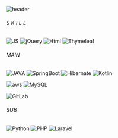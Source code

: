 <!--
**kjy991/kjy991** is a ✨ _special_ ✨ repository because its `README.md` (this file) appears on your GitHub profile.

Here are some ideas to get you started:

- 🔭 I’m currently working on ...
- 🌱 I’m currently learning ...
- 👯 I’m looking to collaborate on ...
- 🤔 I’m looking for help with ...
- 💬 Ask me about ...
- 📫 How to reach me: ...
- 😄 Pronouns: ...
- ⚡ Fun fact: ...
-->

![header](https://capsule-render.vercel.app/api?type=soft&color=auto&height=300&section=header&text=StepByStepCode&fontSize=70)

###### S K I L L

![JS](https://img.shields.io/badge/JavaScript-F7DF1E?style=flat-square&logo=JavaScript&logoColor=black) 
![jQuery](https://img.shields.io/badge/jQuery-0769AD?style=flat-square&logo=jQuery&logoColor=black) 
![Html](https://img.shields.io/badge/Html-E34F26?style=flat-square&logo=Html5&logoColor=black) 
![Thymeleaf](https://img.shields.io/badge/Thymeleaf-005F0F?style=flat-square&logo=Thymeleaf&logoColor=black) 


###### MAIN
![JAVA](https://img.shields.io/badge/JAVA-007396?style=flat-square&logo=JAVA&logoColor=black)
![SpringBoot](https://img.shields.io/badge/SpringBoot-6DB33F?style=flat-square&logo=SpringBoot&logoColor=black)
![Hibernate](https://img.shields.io/badge/Hibernate-59666C?style=flat-square&logo=Hibernate&logoColor=black)
![Kotlin](https://img.shields.io/badge/Kotlin-7F52FF?style=flat-square&logo=kotlin&logoColor=black)

![aws](https://img.shields.io/badge/aws-232F3E?style=flat-square&logo=Amazon&logoColor=black) ![MySQL](https://img.shields.io/badge/MySQL-4479A1?style=flat-square&logo=MySQL&logoColor=black)

![GitLab](https://img.shields.io/badge/GitLab-FCA121?style=flat-square&logo=GitLab&logoColor=black)



###### SUB
![Python](https://img.shields.io/badge/Python-3776AB?style=flat-square&logo=Python&logoColor=black)
![PHP](https://img.shields.io/badge/PHP-777BB4?style=flat-square&logo=PHP&logoColor=black)
![Laravel](https://img.shields.io/badge/Laravel-FF2D20?style=flat-square&logo=Laravel&logoColor=black)
